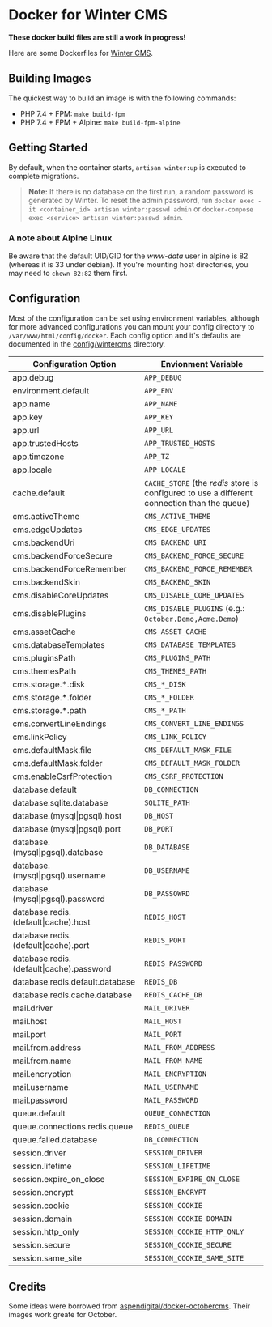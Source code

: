 # Docker for Winter CMS

**These docker build files are still a work in progress!**

Here are some Dockerfiles for [Winter CMS](https://github.com/wintercms/winter).

## Building Images

The quickest way to build an image is with the following commands:

* PHP 7.4 + FPM: `make build-fpm`
* PHP 7.4 + FPM + Alpine: `make build-fpm-alpine`

## Getting Started

By default, when the container starts, `artisan winter:up` is executed to complete migrations.

> **Note:** If there is no database on the first run, a random password is generated by Winter. To reset the admin password, run `docker exec -it <container_id> artisan winter:passwd admin` or `docker-compose exec <service> artisan winter:passwd admin`.

### A note about Alpine Linux

Be aware that the default UID/GID for the *www-data* user in alpine is 82 (whereas it is 33 under debian). If you're mounting host directories, you may need to `chown 82:82` them first.

## Configuration

Most of the configuration can be set using environment variables, although for more advanced configurations you can mount your config directory to `/var/www/html/config/docker`. Each config option and it's defaults are documented in the [config/wintercms](config/wintercms) directory.

| Configuration Option                    | Envionment Variable
| --------------------------------------- | -------------------
| app.debug                               | `APP_DEBUG`
| environment.default                     | `APP_ENV`
| app.name                                | `APP_NAME`
| app.key                                 | `APP_KEY`
| app.url                                 | `APP_URL`
| app.trustedHosts                        | `APP_TRUSTED_HOSTS`
| app.timezone                            | `APP_TZ`
| app.locale                              | `APP_LOCALE`
| cache.default                           | `CACHE_STORE` (the *redis* store is configured to use a different connection than the queue)
| cms.activeTheme                         | `CMS_ACTIVE_THEME`
| cms.edgeUpdates                         | `CMS_EDGE_UPDATES`
| cms.backendUri                          | `CMS_BACKEND_URI`
| cms.backendForceSecure                  | `CMS_BACKEND_FORCE_SECURE`
| cms.backendForceRemember                | `CMS_BACKEND_FORCE_REMEMBER`
| cms.backendSkin                         | `CMS_BACKEND_SKIN`
| cms.disableCoreUpdates                  | `CMS_DISABLE_CORE_UPDATES`
| cms.disablePlugins                      | `CMS_DISABLE_PLUGINS` (e.g.: `October.Demo,Acme.Demo`)
| cms.assetCache                          | `CMS_ASSET_CACHE`
| cms.databaseTemplates                   | `CMS_DATABASE_TEMPLATES`
| cms.pluginsPath                         | `CMS_PLUGINS_PATH`
| cms.themesPath                          | `CMS_THEMES_PATH`
| cms.storage.*.disk                      | `CMS_*_DISK`
| cms.storage.*.folder                    | `CMS_*_FOLDER`
| cms.storage.*.path                      | `CMS_*_PATH`
| cms.convertLineEndings                  | `CMS_CONVERT_LINE_ENDINGS`
| cms.linkPolicy                          | `CMS_LINK_POLICY`
| cms.defaultMask.file                    | `CMS_DEFAULT_MASK_FILE`
| cms.defaultMask.folder                  | `CMS_DEFAULT_MASK_FOLDER`
| cms.enableCsrfProtection                | `CMS_CSRF_PROTECTION`
| database.default                        | `DB_CONNECTION`
| database.sqlite.database                | `SQLITE_PATH`
| database.(mysql\|pgsql).host             | `DB_HOST`
| database.(mysql\|pgsql).port             | `DB_PORT`
| database.(mysql\|pgsql).database         | `DB_DATABASE`
| database.(mysql\|pgsql).username         | `DB_USERNAME`
| database.(mysql\|pgsql).password         | `DB_PASSOWRD`
| database.redis.(default\|cache).host     | `REDIS_HOST`
| database.redis.(default\|cache).port     | `REDIS_PORT`
| database.redis.(default\|cache).password | `REDIS_PASSWORD`
| database.redis.default.database         | `REDIS_DB`
| database.redis.cache.database           | `REDIS_CACHE_DB`
| mail.driver                             | `MAIL_DRIVER`
| mail.host                               | `MAIL_HOST`
| mail.port                               | `MAIL_PORT`
| mail.from.address                       | `MAIL_FROM_ADDRESS`
| mail.from.name                          | `MAIL_FROM_NAME`
| mail.encryption                         | `MAIL_ENCRYPTION`
| mail.username                           | `MAIL_USERNAME`
| mail.password                           | `MAIL_PASSWORD`
| queue.default                           | `QUEUE_CONNECTION`
| queue.connections.redis.queue           | `REDIS_QUEUE`
| queue.failed.database                   | `DB_CONNECTION`
| session.driver                          | `SESSION_DRIVER`
| session.lifetime                        | `SESSION_LIFETIME`
| session.expire_on_close                 | `SESSION_EXPIRE_ON_CLOSE`
| session.encrypt                         | `SESSION_ENCRYPT`
| session.cookie                          | `SESSION_COOKIE`
| session.domain                          | `SESSION_COOKIE_DOMAIN`
| session.http_only                       | `SESSION_COOKIE_HTTP_ONLY`
| session.secure                          | `SESSION_COOKIE_SECURE`
| session.same_site                       | `SESSION_COOKIE_SAME_SITE`


## Credits

Some ideas were borrowed from [aspendigital/docker-octobercms](https://github.com/aspendigital/docker-octobercms). Their images work greate for October.